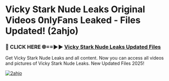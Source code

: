 # Vicky Stark Nude Leaks Original Videos 0nlyFans Leaked - Files Updated! (2ahjo)

<h3>🔴 CLICK HERE 🌐==►► <a href="https://tinyurl.com/52m3yx9h" rel="nofollow">Vicky Stark Nude Leaks Updated Files</a></h3>

Get Vicky Stark Nude Leaks and all content. Now you can access all videos and pictures of Vicky Stark Nude Leaks. New Updated Files 2025!

[![2ahjo](https://i.imgur.com/TnHtlc8.gif)](https://tinyurl.com/52m3yx9h)
